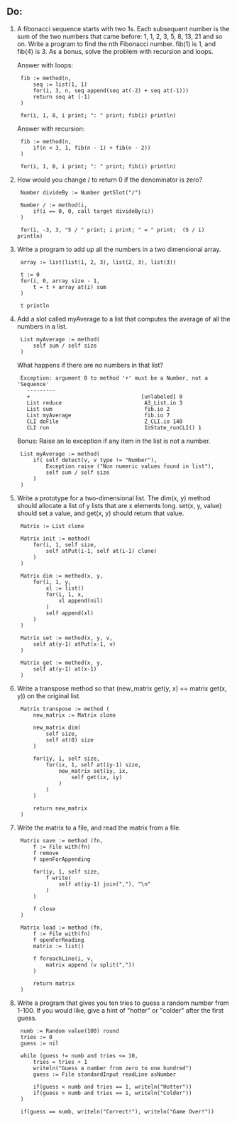 ## Do: ##

1. A fibonacci sequence starts with two 1s. Each subsequent number is the sum of the two numbers that came before: 1, 1, 2, 3, 5, 8, 13, 21 and so on. Write a program to find the nth Fibonacci number. fib(1) is 1, and fib(4) is 3. As a bonus, solve the problem with recursion and loops.

    Answer with loops:
    
        fib := method(n,
        	seq := list(1, 1)
        	for(i, 3, n, seq append(seq at(-2) + seq at(-1)))
        	return seq at (-1)
        )

        for(i, 1, 8, i print; ": " print; fib(i) println)

    Answer with recursion:
    
        fib := method(n,
        	if(n < 3, 1, fib(n - 1) + fib(n - 2))
        )

        for(i, 1, 8, i print; ": " print; fib(i) println)
    
2. How would you change / to return 0 if the denominator is zero?

        Number divideBy := Number getSlot("/")

        Number / := method(i,
        	if(i == 0, 0, call target divideBy(i))
        )

        for(i, -3, 3, "5 / " print; i print; " = " print;  (5 / i) println)
        
3. Write a program to add up all the numbers in a two dimensional array.

        array := list(list(1, 2, 3), list(2, 3), list(3))

        t := 0
        for(i, 0, array size - 1,
        	t = t + array at(i) sum
        )

        t println
        
4. Add a slot called myAverage to a list that computes the average of all the numbers in a list. 

        List myAverage := method(
        	self sum / self size
        )
    
    What happens if there are no numbers in that list?
    
        Exception: argument 0 to method '+' must be a Number, not a 'Sequence'
          ---------
          +                                   [unlabeled] 0
          List reduce                          A3_List.io 3
          List sum                             fib.io 2
          List myAverage                       fib.io 7
          CLI doFile                           Z_CLI.io 140
          CLI run                              IoState_runCLI() 1
    
    Bonus: Raise an Io exception if any item in the list is not a number.
    
        List myAverage := method(
        	if( self detect(v, v type != "Number"),
        		Exception raise ("Non numeric values found in list"),
        		self sum / self size
        	)
        )
        
5. Write a prototype for a two-dimensional list. The dim(x, y) method should allocate a list of y lists that are x elements long. set(x, y, value) should set a value, and get(x, y) should return that value.

        Matrix := List clone

        Matrix init := method(
        	for(i, 1, self size, 
        		self atPut(i-1, self at(i-1) clone)
        	)
        )

        Matrix dim := method(x, y,
        	for(i, 1, y,
        		xl := list()
        		for(i, 1, x,
        			xl append(nil)
        		)
        		self append(xl)
        	)
        )

        Matrix set := method(x, y, v,
        	self at(y-1) atPut(x-1, v)
        )

        Matrix get := method(x, y,
        	self at(y-1) at(x-1)
        )
        
6. Write a transpose method so that (new_matrix get(y, x) == matrix get(x, y)) on the original list.

        Matrix transpose := method (        
            new_matrix := Matrix clone
            	
        	new_matrix dim(
        		self size,
        		self at(0) size
        	)
        	
        	for(iy, 1, self size,
        		for(ix, 1, self at(iy-1) size,
        			new_matrix set(iy, ix, 
        				self get(ix, iy) 
        			)
        		)
        	)
        	
        	return new_matrix    	
        )

7. Write the matrix to a file, and read the matrix from a file.

        Matrix save := method (fn,
        	f := File with(fn)
        	f remove
        	f openForAppending

        	for(iy, 1, self size,
        		f write(
        			self at(iy-1) join(","), "\n"			
        		)
        	)

        	f close
        )

        Matrix load := method (fn,
        	f := File with(fn)
        	f openForReading
        	matrix := list()

        	f foreachLine(i, v,
        		matrix append (v split(",")) 
        	)
        	
        	return matrix
        )

8. Write a program that gives you ten tries to guess a random number from 1-100. If you would like, give a hint of "hotter" or "colder" after the first guess.

        numb := Random value(100) round
        tries := 0
        guess := nil

        while (guess != numb and tries <= 10, 
        	tries = tries + 1
        	writeln("Guess a number from zero to one hundred")
        	guess := File standardInput readLine asNumber

        	if(guess < numb and tries == 1, writeln("Hotter"))
        	if(guess > numb and tries == 1, writeln("Colder"))
        )

        if(guess == numb, writeln("Correct!"), writeln("Game Over!"))
